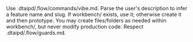 Use .dtaipd/.flow/commands/vibe.md. Parse the user's description to infer a feature name and slug. If workbench/<slug> exists, use it; otherwise create it and then prototype. You may create files/folders as needed within workbench/<slug>, but never modify production code. Respect .dtaipd/.flow/guards.md.